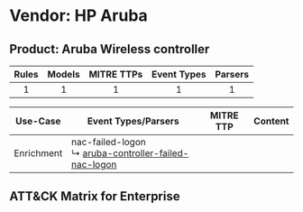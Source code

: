 Vendor: HP Aruba
================
Product: Aruba Wireless controller
----------------------------------
| Rules | Models | MITRE TTPs | Event Types | Parsers |
|:-----:|:------:|:----------:|:-----------:|:-------:|
|   1   |   1    |     1      |      1      |    1    |

|  Use-Case  | Event Types/Parsers                                                                                                         | MITRE TTP | Content                                                               |
|:----------:| --------------------------------------------------------------------------------------------------------------------------- | --------- | --------------------------------------------------------------------- |
| Enrichment |  nac-failed-logon<br> ↳ [aruba-controller-failed-nac-logon](Parsers/parserContent_aruba-controller-failed-nac-logon.md)<br> |           | [](Rules_Models/r_m_hp_aruba_aruba_wireless_controller_Enrichment.md) |

ATT&CK Matrix for Enterprise
----------------------------
